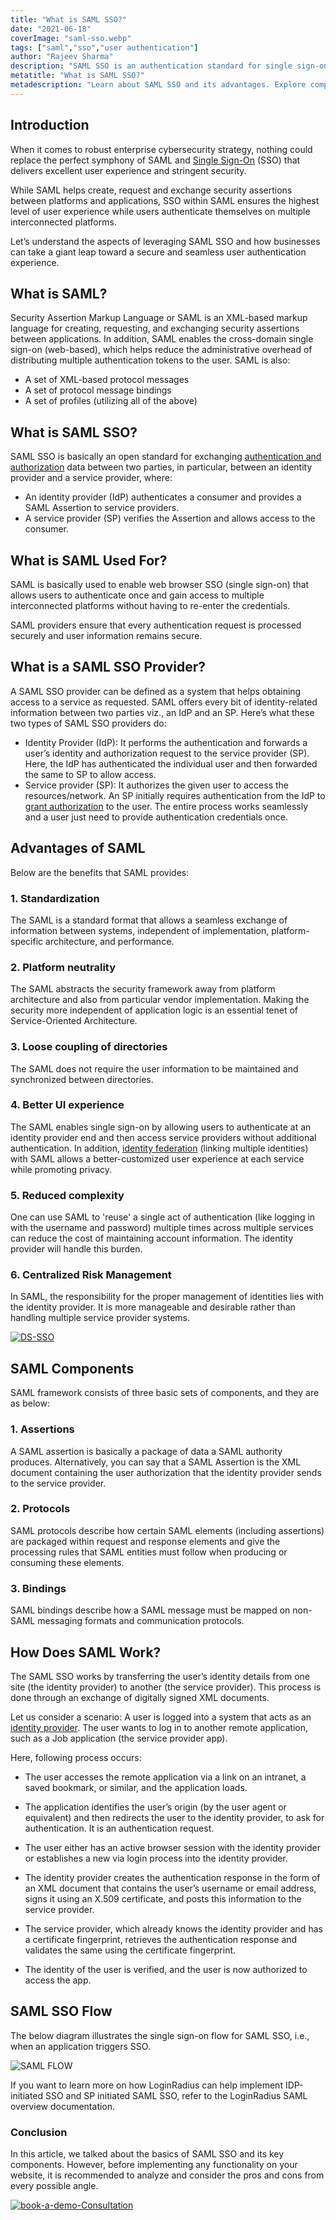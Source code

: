 ```yaml
---
title: "What is SAML SSO?"
date: "2021-06-18"
coverImage: "saml-sso.webp"
tags: ["saml","sso","user authentication"]
author: "Rajeev Sharma"
description: "SAML SSO is an authentication standard for single sign-on (SSO) based on XML. Learn more about how it works, advantages and its components."
metatitle: "What is SAML SSO?"
metadescription: "Learn about SAML SSO and its advantages. Explore components of SAML SSO and how it works to enhance user authentication and access management. Check out to know more."
---
```

## Introduction

When it comes to robust enterprise cybersecurity strategy, nothing could replace the perfect symphony of SAML and [Single Sign-On](https://www.loginradius.com/single-sign-on/) (SSO) that delivers excellent user experience and stringent security. 

While SAML helps create, request and exchange security assertions between platforms and applications, SSO within SAML ensures the highest level of user experience while users authenticate themselves on multiple interconnected platforms. 

Let’s understand the aspects of leveraging SAML SSO and how businesses can take a giant leap toward a secure and seamless user authentication experience. 

## What is SAML? 

Security Assertion Markup Language or SAML is an XML-based markup language for creating, requesting, and exchanging security assertions between applications. In addition, SAML enables the cross-domain single sign-on (web-based), which helps reduce the administrative overhead of distributing multiple authentication tokens to the user. SAML is also:

* A set of XML-based protocol messages
* A set of protocol message bindings
* A set of profiles (utilizing all of the above)

## What is SAML SSO? 

SAML SSO is basically an open standard for exchanging [authentication and authorization](https://www.loginradius.com/blog/identity/authentication-vs-authorization-infographic/) data between two parties, in particular, between an identity provider and a service provider, where: 

* An identity provider (IdP) authenticates a consumer and provides a SAML Assertion to service providers.
* A service provider (SP) verifies the Assertion and allows access to the consumer.

## What is SAML Used For? 

SAML is basically used to enable web browser SSO (single sign-on) that allows users to authenticate once and gain access to multiple interconnected platforms without having to re-enter the credentials. 

SAML providers ensure that every authentication request is processed securely and user information remains secure. 

## What is a SAML SSO Provider?

A SAML SSO provider can be defined as a system that helps obtaining access to a service as requested. SAML offers every bit of identity-related information between two parties viz., an IdP and an SP. Here’s what these two types of SAML SSO providers do: 

* Identity Provider (IdP): It performs the authentication and forwards a user’s identity and authorization request to the service provider (SP). Here, the IdP has authenticated the individual user and then forwarded the same to SP to allow access. 
* Service provider (SP): It authorizes the given user to access the resources/network. An SP initially requires authentication from the IdP to [grant authorization](https://www.loginradius.com/blog/identity/loginradius-m2m-authorization-data-access/) to the user. The entire process works seamlessly and a user just need to provide authentication credentials once. 

## Advantages of SAML

Below are the benefits that SAML provides:

### 1. Standardization

The SAML is a standard format that allows a seamless exchange of information between systems, independent of implementation, platform-specific architecture, and performance.

### 2. Platform neutrality

The SAML abstracts the security framework away from platform architecture and also from particular vendor implementation. Making the security more independent of application logic is an essential tenet of Service-Oriented Architecture.

### 3. Loose coupling of directories

The SAML does not require the user information to be maintained and synchronized between directories.

### 4. Better UI experience

The SAML enables single sign-on by allowing users to authenticate at an identity provider end and then access service providers without additional authentication. In addition, [identity federation](https://www.loginradius.com/blog/identity/what-is-federated-identity-management/) (linking multiple identities) with SAML allows a better-customized user experience at each service while promoting privacy.

### 5. Reduced complexity

One can use SAML to 'reuse' a single act of authentication (like logging in with the username and password) multiple times across multiple services can reduce the cost of maintaining account information. The identity provider will handle this burden.

### 6. Centralized Risk Management

In SAML, the responsibility for the proper management of identities lies with the identity provider. It is more manageable and desirable rather than handling multiple service provider systems.

[![DS-SSO](DS-SSO.webp)](https://www.loginradius.com/resource/loginradius-single-sign-on/)

## SAML Components

SAML framework consists of three basic sets of components, and they are as below:

### 1. Assertions

A SAML assertion is basically a package of data a SAML authority produces. Alternatively, you can say that a SAML Assertion is the XML document containing the user authorization that the identity provider sends to the service provider.

### 2. Protocols

SAML protocols describe how certain SAML elements (including assertions) are packaged within request and response elements and give the processing rules that SAML entities must follow when producing or consuming these elements.

### 3. Bindings

SAML bindings describe how a SAML message must be mapped on non-SAML messaging formats and communication protocols.

## How Does SAML Work? 
The SAML SSO works by transferring the user’s identity details from one site (the identity provider) to another (the service provider). This process is done through an exchange of digitally signed XML documents.

Let us consider a scenario: A user is logged into a system that acts as an [identity provider](https://www.loginradius.com/blog/identity/2021/06/what-is-identity-provider/). The user wants to log in to another remote application, such as a Job application (the service provider app). 

Here, following process occurs:

- The user accesses the remote application via a link on an intranet, a saved bookmark, or similar, and the application loads.

- The application identifies the user’s origin (by the user agent or equivalent) and then redirects the user to the identity provider, to ask for authentication. It is an authentication request.

- The user either has an active browser session with the identity provider or establishes a new via login process into the identity provider.

- The identity provider creates the authentication response in the form of an XML document that contains the user’s username or email address, signs it using an X.509 certificate, and posts this information to the service provider.

- The service provider, which already knows the identity provider and has a certificate fingerprint, retrieves the authentication response and validates the same using the certificate fingerprint.

- The identity of the user is verified, and the user is now authorized to access the app.

## SAML SSO Flow

The below diagram illustrates the single sign-on flow for SAML SSO, i.e., when an application triggers SSO.
 
![SAML FLOW](https://apidocs.lrcontent.com/images/SAMLflow_1484060cc3534702fa4.48760508.webp "SAML FLOW")

If you want to learn more on how LoginRadius can help implement IDP-initiated SSO and SP initiated SAML SSO, refer to the LoginRadius SAML overview documentation.

### Conclusion

In this article, we talked about the basics of SAML SSO and its key components. However, before implementing any functionality on your website, it is recommended to analyze and consider the pros and cons from every possible angle. 

[![book-a-demo-Consultation](../../assets/book-a-demo-loginradius.webp)](https://www.loginradius.com/contact-us?utm_source=blog&utm_medium=web&utm_campaign=saml-sso)
